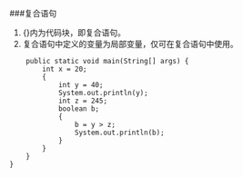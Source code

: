 ###复合语句
1) {}内为代码块，即复合语句。
2) 复合语句中定义的变量为局部变量，仅可在复合语句中使用。
```public class Compound {
    public static void main(String[] args) {
        int x = 20;
        {
            int y = 40;
            System.out.println(y);
            int z = 245;
            boolean b;
            {
                b = y > z;
                System.out.println(b);
            }
        }
    }
}
